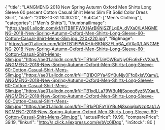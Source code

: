 {
	"title": "LANGMENG 2018 New Spring Autumn Oxford Men Shirts Long Sleeve 60 percent Cotton Casual Shirt Mens Slim Fit Solid Color Dress Shirt",
	"date": "2018-10-31 10:30:20",
	"SubCat": ["Men's Clothing"],
	"categories": ["Men's Shirts"],
	"thumbnailImage": "https://ae01.alicdn.com/kf/HTB1iFPWXHArBKNjSZFLq6A_dVXa0/LANGMENG-2018-New-Spring-Autumn-Oxford-Men-Shirts-Long-Sleeve-60-Cotton-Casual-Shirt-Mens-Slim.jpg_220x220.jpg",
	"BigImage": ["https://ae01.alicdn.com/kf/HTB1iFPWXHArBKNjSZFLq6A_dVXa0/LANGMENG-2018-New-Spring-Autumn-Oxford-Men-Shirts-Long-Sleeve-60-Cotton-Casual-Shirt-Mens-Slim.jpg","https://ae01.alicdn.com/kf/HTB1nbPTaVOWBuNjy0Fiq6xFxVXaa/LANGMENG-2018-New-Spring-Autumn-Oxford-Men-Shirts-Long-Sleeve-60-Cotton-Casual-Shirt-Mens-Slim.jpg","https://ae01.alicdn.com/kf/HTB1DOPYa49YBuNjy0Ffq6xIsVXam/LANGMENG-2018-New-Spring-Autumn-Oxford-Men-Shirts-Long-Sleeve-60-Cotton-Casual-Shirt-Mens-Slim.jpg","https://ae01.alicdn.com/kf/HTB1xdLLa79WBuNjSspeq6yz5VXaa/LANGMENG-2018-New-Spring-Autumn-Oxford-Men-Shirts-Long-Sleeve-60-Cotton-Casual-Shirt-Mens-Slim.jpg","https://ae01.alicdn.com/kf/HTB1xPDFaYSYBuNjSspiq6xNzpXat/LANGMENG-2018-New-Spring-Autumn-Oxford-Men-Shirts-Long-Sleeve-60-Cotton-Casual-Shirt-Mens-Slim.jpg"],
	"actualPrice": 19.99,
	"comparePrice": 39.19,
	"linkurl": "http://s.click.aliexpress.com/e/bVc6IDqg",
	"inStock": 80
}
